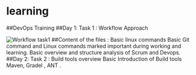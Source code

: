 # learning
##DevOps Training 
##Day 1: Task 1 : Workflow Approach 

![Workflow task1](https://user-images.githubusercontent.com/77292026/104974786-44be8f00-59f9-11eb-9916-3bdf1b00460b.png)
##Content of the files :
Basic linux commands 
Basic Git command and Linux commands marked important during working and learning.
Basic overview and structure analysis of Scrum and Devops.
##Day 2: Task 2 : Build tools overview
Basic Introduction of Build tools Maven, Gradel , ANT .
